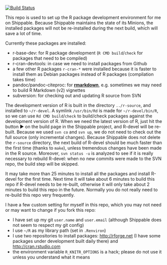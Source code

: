 [![Build Status](https://api.shippable.com/projects/540f4fe35adf368bc39026bb/badge)](https://app.shippable.com/projects/540f4fe35adf368bc39026bb/builds/latest)

This repo is used to set up the R package development environment for me on
Shippable. Because Shippable maintains the state of its Minions, the installed
packages will not be re-installed during the next build, which will save a lot
of time.

Currently these packages are installed:

- r-base-dev: for R package development (`R CMD build`/`check` for packages that
  need to be compiled)
- r-cran-devtools: in case we need to install packages from Github
- a few other R packages `r-cran-*` were installed because it is faster to
  install them as Debian packages instead of R packages (compilation takes time)
- pandoc/pandoc-citeproc: for [**rmarkdown**](http://rmarkdown.rstudio.com),
  e.g. sometimes we may need to build R Markdown (v2) vignettes
- subversion: for checking out and updating R source from SVN

The development version of R is built in the directory `../r-source`, and
installed to `~/r-devel`. A symlink `/usr/bin/Rd` is made for `~/r-devel/bin/R`,
so we can use `Rd CMD build`/`check` to build/check packages against the
development version of R. When we need the latest version of R, just hit the
button :arrow_forward: on the build page in the Shippable project, and R-devel
will be re-built. Because we used `svn co` and `svn up`, we do not need to check
out the full source (only incremental changes). Because Shippable does not
delete the `r-source` directory, the next build of R-devel should be much faster
than the first time (thanks to `make`), unless tremendous changes have been made
in the R source. Moreover, `svn status -u` is analyzed to see if it is really
necessary to rebuild R-devel: when no new commits were made to the SVN repo, the
build step will be skipped.

It may take more than 25 minutes to install all the packages and install R-devel
for the first time. Next time it will take about 6 minutes to build this repo if
R-devel needs to be re-built, otherwise it will only take about 2 minutes to
build this repo in the future. Normally you do not really need to re-build this
repo very frequently.

I have a few custom setting for myself in this repo, which you may not need or
may want to change if you fork this repo:

- I have set up my git `user.name` and `user.email` (although Shippable does not
  seem to respect my git config)
- I use `~/R` as my library path (set in `.Renviron`)
- I use two repositories to install packages: http://rforge.net (I have some
  packages under development built daily there) and http://cran.rstudio.com
- the environment variable `R_KNITR_OPTIONS` is a hack; please do not use it
  unless you understand what it means
